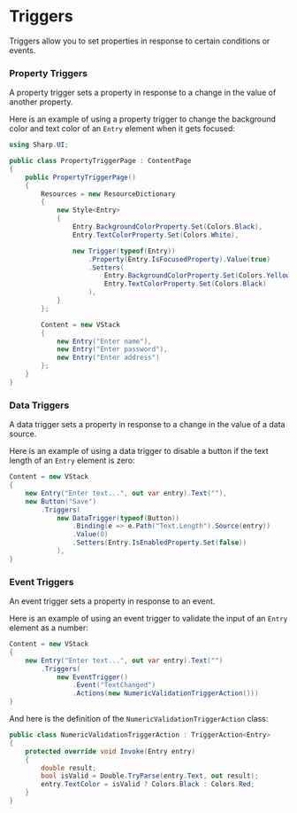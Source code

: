 # Triggers

Triggers allow you to set properties in response to certain conditions or events.

### Property Triggers

A property trigger sets a property in response to a change in the value of another property.

Here is an example of using a property trigger to change the background color and text color of an `Entry` element when it gets focused:

```cs
using Sharp.UI;

public class PropertyTriggerPage : ContentPage
{
    public PropertyTriggerPage()
    {
        Resources = new ResourceDictionary
        {
            new Style<Entry>
			{
				Entry.BackgroundColorProperty.Set(Colors.Black),
				Entry.TextColorProperty.Set(Colors.White),

				new Trigger(typeof(Entry))
					.Property(Entry.IsFocusedProperty).Value(true)
					.Setters(
						Entry.BackgroundColorProperty.Set(Colors.Yellow),
						Entry.TextColorProperty.Set(Colors.Black)
					),
			}
        };

        Content = new VStack
        {
            new Entry("Enter name"),
            new Entry("Enter password"),
            new Entry("Enter address")
        };
    }
}
```

### Data Triggers

A data trigger sets a property in response to a change in the value of a data source.

Here is an example of using a data trigger to disable a button if the text length of an `Entry` element is zero:

```cs
Content = new VStack
{
	new Entry("Enter text...", out var entry).Text(""),
	new Button("Save")
        .Triggers(
			new DataTrigger(typeof(Button))
				.Binding(e => e.Path("Text.Length").Source(entry))
				.Value(0)
				.Setters(Entry.IsEnabledProperty.Set(false))
            ),
}
```

### Event Triggers

An event trigger sets a property in response to an event.

Here is an example of using an event trigger to validate the input of an `Entry` element as a number:

```cs
Content = new VStack
{
	new Entry("Enter text...", out var entry).Text("")
        .Triggers(
            new EventTrigger()
                .Event("TextChanged")
                .Actions(new NumericValidationTriggerAction()))
}
```

And here is the definition of the `NumericValidationTriggerAction` class:

```cs
public class NumericValidationTriggerAction : TriggerAction<Entry>
{
    protected override void Invoke(Entry entry)
    {
        double result;
        bool isValid = Double.TryParse(entry.Text, out result);
        entry.TextColor = isValid ? Colors.Black : Colors.Red;
    }
}
```